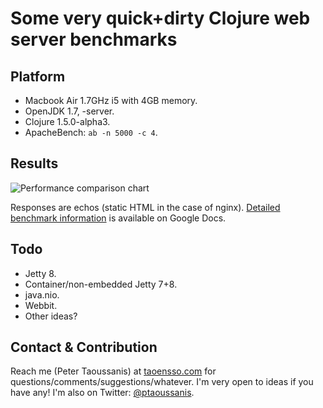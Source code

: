 # Some very quick+dirty Clojure web server benchmarks

## Platform
 * Macbook Air 1.7GHz i5 with 4GB memory.
 * OpenJDK 1.7, -server.
 * Clojure 1.5.0-alpha3.
 * ApacheBench: `ab -n 5000 -c 4`.

## Results

![Performance comparison chart](https://github.com/ptaoussanis/clojure-server-benchmarks/raw/master/chart.png)

Responses are echos (static HTML in the case of nginx). [Detailed benchmark information](https://docs.google.com/spreadsheet/ccc?key=0AuSXb68FH4uhdE5kTTlocGZKSXppWG9sRzA5Y2pMVkE) is available on Google Docs.

## Todo

 * Jetty 8.
 * Container/non-embedded Jetty 7+8.
 * java.nio.
 * Webbit.
 * Other ideas?

## Contact & Contribution

Reach me (Peter Taoussanis) at [taoensso.com](https://www.taoensso.com) for questions/comments/suggestions/whatever. I'm very open to ideas if you have any! I'm also on Twitter: [@ptaoussanis](https://twitter.com/#!/ptaoussanis).